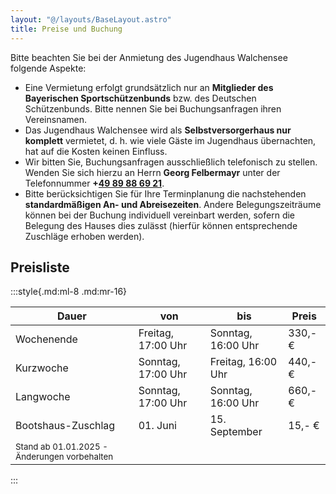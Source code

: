 ```yaml
---
layout: "@/layouts/BaseLayout.astro"
title: Preise und Buchung
---
```

Bitte beachten Sie bei der Anmietung des Jugendhaus Walchensee folgende Aspekte:

* Eine Vermietung erfolgt grundsätzlich nur an **Mitglieder des Bayerischen Sportschützenbunds** bzw. des Deutschen Schützenbunds. Bitte nennen Sie bei Buchungsanfragen ihren Vereinsnamen.
* Das Jugendhaus Walchensee wird als **Selbstversorgerhaus nur komplett** vermietet, d. h. wie viele Gäste im Jugendhaus übernachten, hat auf die Kosten keinen Einfluss.
* Wir bitten Sie, Buchungsanfragen ausschließlich telefonisch zu stellen. Wenden Sie sich hierzu an Herrn **Georg Felbermayr** unter der Telefonnummer **+[49 89 88 69 21](tel:004989886921)**.
* Bitte berücksichtigen Sie für Ihre Terminplanung die nachstehenden **standardmäßigen An- und Abreisezeiten**. Andere Belegungszeiträume können bei der Buchung individuell vereinbart werden, sofern die Belegung des Hauses dies zulässt (hierfür können entsprechende Zuschläge erhoben werden).

## Preisliste

:::style{.md:ml-8 .md:mr-16}

| Dauer                                                                          | von                | bis                | Preis   |
| ------------------------------------------------------------------------------ | ------------------ | ------------------ | ------- |
| Wochenende                                                                     | Freitag, 17\:00 Uhr | Sonntag, 16\:00 Uhr | 330,- € |
| Kurzwoche                                                                      | Sonntag, 17\:00 Uhr | Freitag, 16\:00 Uhr | 440,- € |
| Langwoche                                                                      | Sonntag, 17\:00 Uhr | Sonntag, 16\:00 Uhr | 660,- € |
| Bootshaus-Zuschlag                                                             | 01. Juni           | 15. September      | 15,- €  |
| <small class="opacity-75">Stand ab 01.01.2025 - Änderungen vorbehalten</small> |                    |                    |         |

:::

